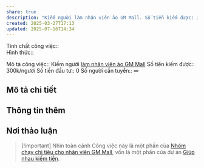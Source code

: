```yaml
---
share: true
description: "Kiếm người làm nhân viên ảo GM Mall. Số tiền kiếm được: 300k/người"
created: 2025-03-27T17:13
updated: 2025-07-16T14:34
---
```

Tính chất công việc::  
Hình thức:: 

Mô tả công việc:: Kiếm người [làm nhân viên ảo GM Mall](../Nh%C3%B3m%20ch%E1%BA%A1y%20ch%E1%BB%89%20ti%C3%AAu/GM%20Mall/L%C3%A0m%20nh%C3%A2n%20vi%C3%AAn%20%E1%BA%A3o.md)
Số tiền kiếm được:: 300k/người
Số tiền đầu tư:: 0
Số người cần tuyển:: ∞

## Mô tả chi tiết
## Thông tin thêm
## Nơi thảo luận

> [!important] Nhìn toàn cảnh
> Công việc này là một phần của [Nhóm chạy chỉ tiêu cho nhân viên GM Mall](../Nh%C3%B3m%20ch%E1%BA%A1y%20ch%E1%BB%89%20ti%C3%AAu/GM%20Mall/index.md), vốn là một phần của dự án [Giúp nhau kiếm tiền](../../../../../%F0%9F%93%90D%E1%BB%B1%20%C3%A1n/Gi%C3%BAp%20nhau%20ki%E1%BA%BFm%20ti%E1%BB%81n/index.md).
